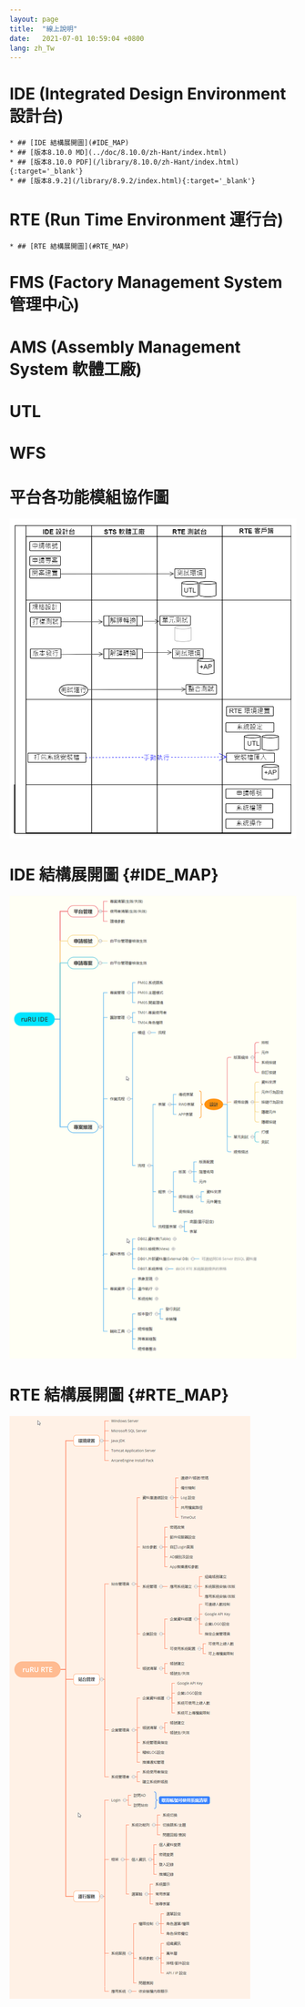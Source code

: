 ```yaml
---
layout: page
title:  "線上說明"
date:   2021-07-01 10:59:04 +0800
lang: zh_Tw
---
```


# IDE (Integrated Design Environment 設計台) 
	* ## [IDE 結構展開圖](#IDE_MAP)
	* ## [版本8.10.0 MD](../doc/8.10.0/zh-Hant/index.html)
	* ## [版本8.10.0 PDF](/library/8.10.0/zh-Hant/index.html){:target='_blank'}
	* ## [版本8.9.2](/library/8.9.2/index.html){:target='_blank'}


# RTE (Run Time Environment 運行台)
	* ## [RTE 結構展開圖](#RTE_MAP)

# FMS (Factory Management System 管理中心)
# AMS (Assembly Management System 軟體工廠)

# UTL
# WFS

# 平台各功能模組協作圖
![](Module_cooperation.png)

# IDE 結構展開圖 {#IDE_MAP}
![](IDE_Map.png)

# RTE 結構展開圖 {#RTE_MAP}
![](RTE_Map.png)
